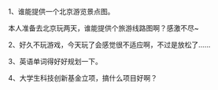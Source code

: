 1、谁能提供一个北京游览景点图。

本人准备去北京玩两天，谁能提供个旅游线路图啊？感激不尽~

2、好久不玩游戏，今天玩了会感觉很不适应啊，不过是放松了……

3、英语单词得好好规划一下。

4、大学生科技创新基金立项，搞什么项目好啊？
